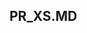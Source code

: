 <!--
 * @Author: Do.Xiong
 * @Date: 2023-11-21 15:10:14
 * @LastEditTime: 2023-11-21 15:10:24
 * @Description: 
-->
## PR_XS.MD